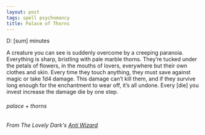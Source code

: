 ```yaml
---
layout: post
tags: spell psychomancy
title: Palace of Thorns
---
```

D: [sum] minutes

A creature you can see is suddenly overcome by a creeping paranoia. Everything is sharp, bristling with pale marble thorns. They’re tucked under the petals of flowers, in the mouths of lovers, everywhere but their own clothes and skin. Every time they touch anything, they must save against magic or take 1d4 damage. This damage can’t kill them, and if they survive long enough for the enchantment to wear off, it’s all undone. Every [die] you invest increase the damage die by one step.

###### palace + thorns
###### From The Lovely Dark's [Anti Wizard](https://thelovelydark.blogspot.com/2019/02/the-anti-wizard.html)
